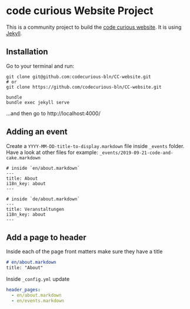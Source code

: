 # code curious Website Project

This is a community project to build the [code curious website](https://codecurious-bln.github.io/CC-website/). It is using [Jekyll](https://jekyllrb.com).

## Installation

Go to your terminal and run:

    git clone git@github.com:codecurious-bln/CC-website.git
    # or
    git clone https://github.com/codecurious-bln/CC-website.git

    bundle
    bundle exec jekyll serve

…and then go to http://localhost:4000/

## Adding an event

Create a `YYYY-MM-DD-title-to-display.markdown` file inside `_events` folder. Have a look at other files for example: `_events/2019-09-21-code-and-cake.markdown`
```
# inside `en/about.markdown`
---
title: About
i18n_key: about
---

# inside `de/about.markdown`
---
title: Veranstaltungen
i18n_key: about
---
```

## Add a page to header
Inside each of the page front matters make sure they have a title
```markdown
# en/about.markdown
title: "About"
```
Inside `_config.yml` update
```yaml
header_pages:
  - en/about.markdown
  - en/events.markdown
```
